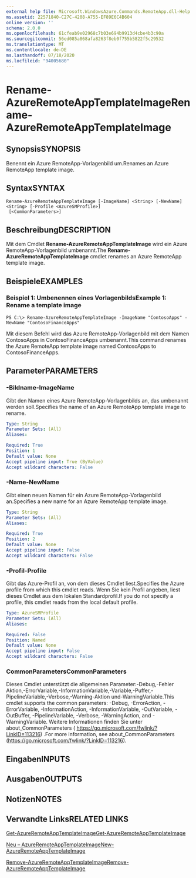 ```yaml
---
external help file: Microsoft.WindowsAzure.Commands.RemoteApp.dll-Help.xml
ms.assetid: 22571840-C27C-4208-A755-EF89E6C4B604
online version: ''
schema: 2.0.0
ms.openlocfilehash: 61cfeab9e02968c7b03e694b9913d4cbe4b3c90a
ms.sourcegitcommit: 56ed085a868afa8263f8eb0f755b5822f5c29532
ms.translationtype: MT
ms.contentlocale: de-DE
ms.lasthandoff: 07/18/2020
ms.locfileid: "94005680"
---
```

# <span data-ttu-id="0710c-101">Rename-AzureRemoteAppTemplateImage</span><span class="sxs-lookup"><span data-stu-id="0710c-101">Rename-AzureRemoteAppTemplateImage</span></span>

## <span data-ttu-id="0710c-102">Synopsis</span><span class="sxs-lookup"><span data-stu-id="0710c-102">SYNOPSIS</span></span>
<span data-ttu-id="0710c-103">Benennt ein Azure RemoteApp-Vorlagenbild um.</span><span class="sxs-lookup"><span data-stu-id="0710c-103">Renames an Azure RemoteApp template image.</span></span>

## <span data-ttu-id="0710c-104">Syntax</span><span class="sxs-lookup"><span data-stu-id="0710c-104">SYNTAX</span></span>

```
Rename-AzureRemoteAppTemplateImage [-ImageName] <String> [-NewName] <String> [-Profile <AzureSMProfile>]
 [<CommonParameters>]
```

## <span data-ttu-id="0710c-105">Beschreibung</span><span class="sxs-lookup"><span data-stu-id="0710c-105">DESCRIPTION</span></span>
<span data-ttu-id="0710c-106">Mit dem Cmdlet **Rename-AzureRemoteAppTemplateImage** wird ein Azure RemoteApp-Vorlagenbild umbenannt.</span><span class="sxs-lookup"><span data-stu-id="0710c-106">The **Rename-AzureRemoteAppTemplateImage** cmdlet renames an Azure RemoteApp template image.</span></span>

## <span data-ttu-id="0710c-107">Beispiele</span><span class="sxs-lookup"><span data-stu-id="0710c-107">EXAMPLES</span></span>

### <span data-ttu-id="0710c-108">Beispiel 1: Umbenennen eines Vorlagenbilds</span><span class="sxs-lookup"><span data-stu-id="0710c-108">Example 1: Rename a template image</span></span>
```
PS C:\> Rename-AzureRemoteAppTemplateImage -ImageName "ContosoApps" -NewName "ContosoFinanceApps"
```

<span data-ttu-id="0710c-109">Mit diesem Befehl wird das Azure RemoteApp-Vorlagenbild mit dem Namen ContosoApps in ContosoFinanceApps umbenannt.</span><span class="sxs-lookup"><span data-stu-id="0710c-109">This command renames the Azure RemoteApp template image named ContosoApps to ContosoFinanceApps.</span></span>

## <span data-ttu-id="0710c-110">Parameter</span><span class="sxs-lookup"><span data-stu-id="0710c-110">PARAMETERS</span></span>

### <span data-ttu-id="0710c-111">-Bildname</span><span class="sxs-lookup"><span data-stu-id="0710c-111">-ImageName</span></span>
<span data-ttu-id="0710c-112">Gibt den Namen eines Azure RemoteApp-Vorlagenbilds an, das umbenannt werden soll.</span><span class="sxs-lookup"><span data-stu-id="0710c-112">Specifies the name of an Azure RemoteApp template image to rename.</span></span>

```yaml
Type: String
Parameter Sets: (All)
Aliases: 

Required: True
Position: 1
Default value: None
Accept pipeline input: True (ByValue)
Accept wildcard characters: False
```

### <span data-ttu-id="0710c-113">-Name</span><span class="sxs-lookup"><span data-stu-id="0710c-113">-NewName</span></span>
<span data-ttu-id="0710c-114">Gibt einen neuen Namen für ein Azure RemoteApp-Vorlagenbild an.</span><span class="sxs-lookup"><span data-stu-id="0710c-114">Specifies a new name for an Azure RemoteApp template image.</span></span>

```yaml
Type: String
Parameter Sets: (All)
Aliases: 

Required: True
Position: 2
Default value: None
Accept pipeline input: False
Accept wildcard characters: False
```

### <span data-ttu-id="0710c-115">-Profil</span><span class="sxs-lookup"><span data-stu-id="0710c-115">-Profile</span></span>
<span data-ttu-id="0710c-116">Gibt das Azure-Profil an, von dem dieses Cmdlet liest.</span><span class="sxs-lookup"><span data-stu-id="0710c-116">Specifies the Azure profile from which this cmdlet reads.</span></span>
<span data-ttu-id="0710c-117">Wenn Sie kein Profil angeben, liest dieses Cmdlet aus dem lokalen Standardprofil.</span><span class="sxs-lookup"><span data-stu-id="0710c-117">If you do not specify a profile, this cmdlet reads from the local default profile.</span></span>

```yaml
Type: AzureSMProfile
Parameter Sets: (All)
Aliases: 

Required: False
Position: Named
Default value: None
Accept pipeline input: False
Accept wildcard characters: False
```

### <span data-ttu-id="0710c-118">CommonParameters</span><span class="sxs-lookup"><span data-stu-id="0710c-118">CommonParameters</span></span>
<span data-ttu-id="0710c-119">Dieses Cmdlet unterstützt die allgemeinen Parameter:-Debug,-Fehler Aktion,-ErrorVariable,-InformationVariable,-Variable,-Puffer,-PipelineVariable,-Verbose,-Warning-Aktion und-WarningVariable.</span><span class="sxs-lookup"><span data-stu-id="0710c-119">This cmdlet supports the common parameters: -Debug, -ErrorAction, -ErrorVariable, -InformationAction, -InformationVariable, -OutVariable, -OutBuffer, -PipelineVariable, -Verbose, -WarningAction, and -WarningVariable.</span></span> <span data-ttu-id="0710c-120">Weitere Informationen finden Sie unter about_CommonParameters ( https://go.microsoft.com/fwlink/?LinkID=113216) .</span><span class="sxs-lookup"><span data-stu-id="0710c-120">For more information, see about_CommonParameters (https://go.microsoft.com/fwlink/?LinkID=113216).</span></span>

## <span data-ttu-id="0710c-121">Eingaben</span><span class="sxs-lookup"><span data-stu-id="0710c-121">INPUTS</span></span>

## <span data-ttu-id="0710c-122">Ausgaben</span><span class="sxs-lookup"><span data-stu-id="0710c-122">OUTPUTS</span></span>

## <span data-ttu-id="0710c-123">Notizen</span><span class="sxs-lookup"><span data-stu-id="0710c-123">NOTES</span></span>

## <span data-ttu-id="0710c-124">Verwandte Links</span><span class="sxs-lookup"><span data-stu-id="0710c-124">RELATED LINKS</span></span>

[<span data-ttu-id="0710c-125">Get-AzureRemoteAppTemplateImage</span><span class="sxs-lookup"><span data-stu-id="0710c-125">Get-AzureRemoteAppTemplateImage</span></span>](./Get-AzureRemoteAppTemplateImage.md)

[<span data-ttu-id="0710c-126">Neu – AzureRemoteAppTemplateImage</span><span class="sxs-lookup"><span data-stu-id="0710c-126">New-AzureRemoteAppTemplateImage</span></span>](./New-AzureRemoteAppTemplateImage.md)

[<span data-ttu-id="0710c-127">Remove-AzureRemoteAppTemplateImage</span><span class="sxs-lookup"><span data-stu-id="0710c-127">Remove-AzureRemoteAppTemplateImage</span></span>](./Remove-AzureRemoteAppTemplateImage.md)


